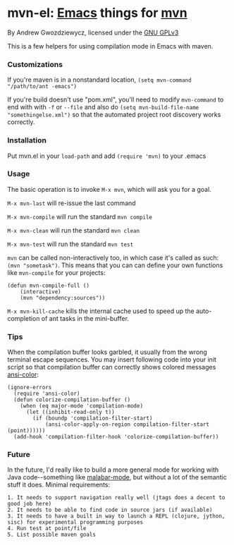 # mvn-el: [Emacs][0] things for [mvn][1]

By Andrew Gwozdziewycz, licensed under the [GNU GPLv3][2]

This is a few helpers for using compilation mode in Emacs with maven.

### Customizations

If you're maven is in a nonstandard location, `(setq mvn-command "/path/to/ant -emacs")`

If you're build doesn't use "pom.xml", you'll need to modify `mvn-command` to end with with `-f` or `--file` and also do `(setq mvn-build-file-name "somethingelse.xml")` so that the automated project root discovery works correctly.

### Installation

Put mvn.el in your `load-path` and add `(require 'mvn)` to your .emacs

### Usage

The basic operation is to invoke `M-x mvn`, which will ask you for a goal.

`M-x mvn-last` will re-issue the last command

`M-x mvn-compile` will run the standard `mvn compile`

`M-x mvn-clean` will run the standard `mvn clean`

`M-x mvn-test` will run the standard `mvn test`

`mvn` can be called non-interactively too, in which case it's called as such: `(mvn "sometask")`. This means that you can can define your own functions like `mvn-compile` for your projects:

    (defun mvn-compile-full ()
        (interactive)
        (mvn "dependency:sources"))
        
`M-x mvn-kill-cache` kills the internal cache used to speed up the auto-completion of ant tasks in the mini-buffer.

### Tips

When the compilation buffer looks garbled, it usually from the wrong terminal escape sequences.  You may insert following code into your init script so that compilation buffer can correctly shows colored messages [ansi-color][4]:

    (ignore-errors
      (require 'ansi-color)
      (defun colorize-compilation-buffer ()
        (when (eq major-mode 'compilation-mode)
          (let ((inhibit-read-only t))
            (if (boundp 'compilation-filter-start)
                (ansi-color-apply-on-region compilation-filter-start (point))))))
      (add-hook 'compilation-filter-hook 'colorize-compilation-buffer))

### Future

In the future, I'd really like to build a more general mode for working with Java code--something like [malabar-mode][3], but without a lot of the semantic stuff it does. Minimal requirements:

    1. It needs to support navigation really well (jtags does a decent to good job here)
    2. It needs to be able to find code in source jars (if available)
    3. It needs to have a built in way to launch a REPL (clojure, jython, sisc) for experimental programming purposes
    4. Run test at point/file
    5. List possible maven goals

[0]: http://gnu.org/software/emacs
[1]: http://maven.apache.org
[2]: http://www.gnu.org/licenses/gpl.html
[3]: https://github.com/espenhw/malabar-mode
[4]: http://stackoverflow.com/questions/13397737/ansi-coloring-in-compilation-mode

